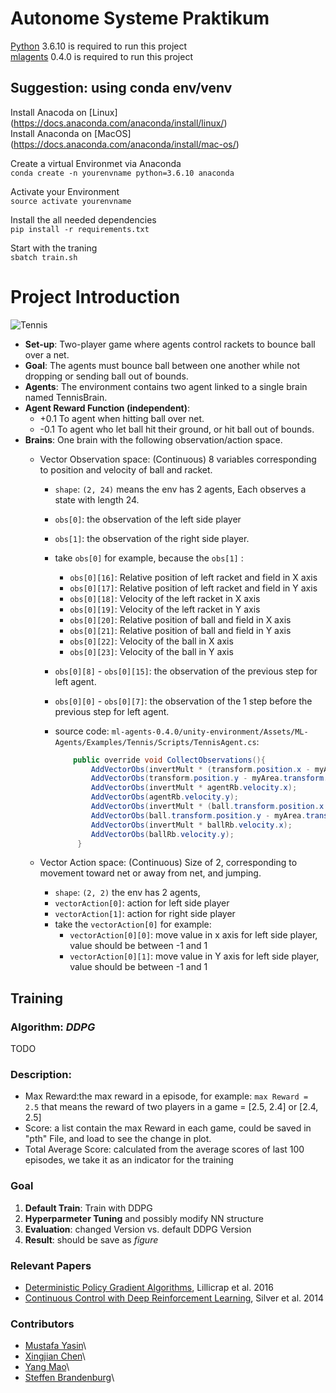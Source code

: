 # Autonome Systeme Praktikum
[Python](https://www.python.org/downloads/) 3.6.10 is required to run this project\
[mlagents](https://github.com/Unity-Technologies/ml-agents/releases/tag/0.4.0) 0.4.0 is required to run this project
## Suggestion: using conda env/venv
Install Anacoda on [Linux] (https://docs.anaconda.com/anaconda/install/linux/)\
Install Anaconda on [MacOS] (https://docs.anaconda.com/anaconda/install/mac-os/)

Create a virtual Environmet via Anaconda\
`conda create -n yourenvname python=3.6.10 anaconda`

Activate your Environment\
`source activate yourenvname`

Install the all needed dependencies\
`pip install -r requirements.txt`

Start with the traning\
`sbatch train.sh`


# Project Introduction

![Tennis](img/tennis-demo.gif)

* **Set-up**: Two-player game where agents control rackets to bounce ball over a net. 
* **Goal**: The agents must bounce ball between one another while not dropping or sending ball out of bounds.
* **Agents**: The environment contains two agent linked to a single brain named TennisBrain. 
* **Agent Reward Function (independent)**: 
    * +0.1 To agent when hitting ball over net.
    * -0.1 To agent who let ball hit their ground, or hit ball out of bounds.
* **Brains**: One brain with the following observation/action space.
    * Vector Observation space: (Continuous) 8 variables corresponding to position and velocity of ball and racket.  
        * `shape`: `(2, 24)` means the env has 2 agents, Each observes a state with length 24. 
        * `obs[0]`: the observation of the left side player 
        * `obs[1]`: the observation of the right side player.
        * take `obs[0]` for example, because the `obs[1]` :
            * `obs[0][16]`:  Relative position of left racket and field in X axis
            * `obs[0][17]`:  Relative position of left racket and field in Y axis
            * `obs[0][18]`:  Velocity of the left racket in X axis
            * `obs[0][19]`:  Velocity of the left racket in Y axis
            * `obs[0][20]`:  Relative position of ball and field in X axis
            * `obs[0][21]`:  Relative position of ball and field in Y axis
            * `obs[0][22]`:  Velocity of the ball in X axis
            * `obs[0][23]`:  Velocity of the ball in Y axis
    
        * `obs[0][8]` - `obs[0][15]`: the observation of the previous step for left agent.
        * `obs[0][0]` - `obs[0][7]`: the observation of the 1 step before the previous step for left agent.

        * source code: `ml-agents-0.4.0/unity-environment/Assets/ML-Agents/Examples/Tennis/Scripts/TennisAgent.cs`: 
        
            ```java
                public override void CollectObservations(){
                    AddVectorObs(invertMult * (transform.position.x - myArea.transform.position.x));
                    AddVectorObs(transform.position.y - myArea.transform.position.y);
                    AddVectorObs(invertMult * agentRb.velocity.x);
                    AddVectorObs(agentRb.velocity.y);
                    AddVectorObs(invertMult * (ball.transform.position.x - myArea.transform.position.x));
                    AddVectorObs(ball.transform.position.y - myArea.transform.position.y);
                    AddVectorObs(invertMult * ballRb.velocity.x);
                    AddVectorObs(ballRb.velocity.y);
                 }
            ```
                      
    * Vector Action space: (Continuous) Size of 2, corresponding to movement toward net or away from net, and jumping.
         * `shape`: `(2, 2)`  the env has 2 agents, 
         * `vectorAction[0]`: action for left side player
         * `vectorAction[1]`: action for right side player  
         * take the `vectorAction[0]` for example:
             * `vectorAction[0][0]`: move value in x axis for left side player, value should be between -1 and 1
             * `vectorAction[0][1]`: move value in Y axis for left side player, value should be between -1 and 1
 
 
     
## Training
### Algorithm: *DDPG*
TODO


### Description:
* Max Reward:the max reward in a episode, for example: `max Reward = 2.5` that means the reward of two players in a game = [2.5, 2.4] or [2.4, 2.5]
* Score: a list contain the max Reward in each game, could be saved in "pth" File, and load to see the change in plot.
* Total Average Score: calculated from the average scores of last 100 episodes, we take it as an indicator for the training

### Goal
1. **Default Train**: Train with DDPG 
2. **Hyperparmeter Tuning** and possibly modify NN structure
3. **Evaluation**: changed Version vs. default DDPG Version
4. **Result**: should be save as *figure*    
    
### Relevant Papers
* [Deterministic Policy Gradient Algorithms](http://proceedings.mlr.press/v32/silver14.pdf), Lillicrap et al. 2016
* [Continuous Control with Deep Reinforcement Learning](https://arxiv.org/pdf/1509.02971.pdf), Silver et al. 2014



### Contributors
* [Mustafa Yasin](https://github.com/MustafaYasin)\
* [Xingjian Chen](https://github.com/marcchan)\
* [Yang Mao](https://github.com/leo-mao)\
* [Steffen Brandenburg](https://github.com/SteffenBr)\
